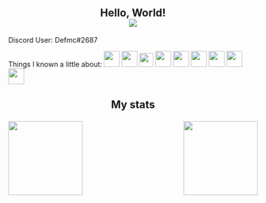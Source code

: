 <p>
  <h2 align="center">Hello, World! <br>
  <img align="center" src="https://gpvc.arturio.dev/Defmc">
  </h2>
</p>

Discord User: Defmc#2687<br>

Things I known a little about:
<code><img src="https://www.rust-lang.org/logos/rust-logo-32x32.png" width="32px"></code>
<code><img src="https://cdn.iconscout.com/icon/free/png-512/c-programming-569564.png" width="32px"></code>
<code><img src="https://user-images.githubusercontent.com/42747200/46140125-da084900-c26d-11e8-8ea7-c45ae6306309.png" width="28px"></code>
<code><img src="https://cdn3.iconfinder.com/data/icons/logos-and-brands-adobe/512/233_Node_Js-512.png" width="32px"></code>
<code><img src="https://upload.wikimedia.org/wikipedia/commons/thumb/6/6a/Godot_icon.svg/600px-Godot_icon.svg.png" width="32px"></code>
<code><img src="https://cdn.iconscout.com/icon/free/png-256/python-3521655-2945099.png" width="32px"></code>
<code><img src="https://upload.wikimedia.org/wikipedia/commons/a/a0/Tux-Icon.png" width="32px"></code>
<code><img src="https://upload.wikimedia.org/wikipedia/commons/thumb/a/a5/Archlinux-icon-crystal-64.svg/1024px-Archlinux-icon-crystal-64.svg.png" width="32px"></code>
<code><img src="https://upload.wikimedia.org/wikipedia/commons/thumb/3/3f/Git_icon.svg/1024px-Git_icon.svg.png" width="32px"></code>

## <p align="center">My stats</p>

<a href="https://github.com/anuraghazra/github-readme-stats">
  <img align="left" src="https://github-readme-stats-git-masterrstaa-rickstaa.vercel.app/api?username=Defmc&theme=transparent&show_icons=true&count_private=true&include_all_commits=true" height="150" />
</a>
<a href="https://github.com/anuraghazra/convoychat">
  <img align="right" src="https://github-readme-stats-git-masterrstaa-rickstaa.vercel.app/api/top-langs/?username=Defmc&theme=transparent&layout=compact&include_all_commits=true&hide=css" height="150"/>
</a>

